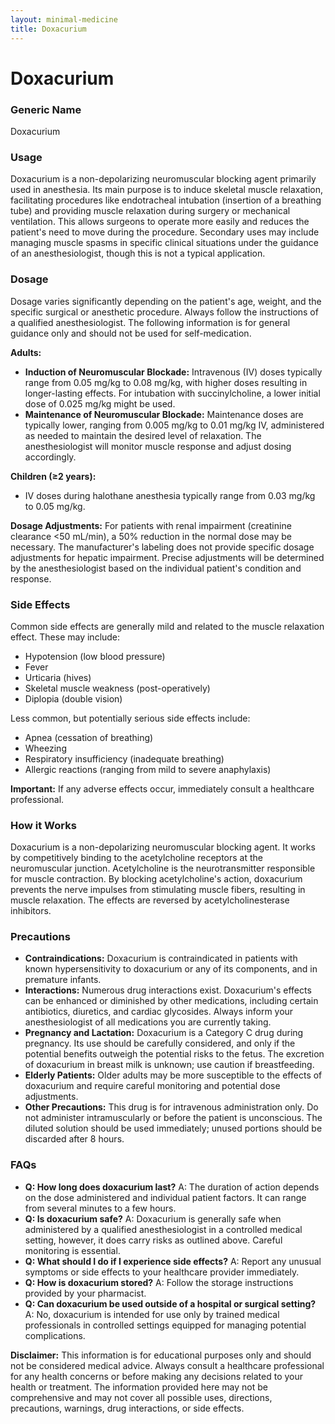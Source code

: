 ```yaml
---
layout: minimal-medicine
title: Doxacurium
---
```


# Doxacurium
### Generic Name
Doxacurium

### Usage
Doxacurium is a non-depolarizing neuromuscular blocking agent primarily used in anesthesia. Its main purpose is to induce skeletal muscle relaxation, facilitating procedures like endotracheal intubation (insertion of a breathing tube) and providing muscle relaxation during surgery or mechanical ventilation.  This allows surgeons to operate more easily and reduces the patient's need to move during the procedure.  Secondary uses may include managing muscle spasms in specific clinical situations under the guidance of an anesthesiologist, though this is not a typical application.

### Dosage

Dosage varies significantly depending on the patient's age, weight, and the specific surgical or anesthetic procedure.  Always follow the instructions of a qualified anesthesiologist.  The following information is for general guidance only and should not be used for self-medication.

**Adults:**

* **Induction of Neuromuscular Blockade:**  Intravenous (IV) doses typically range from 0.05 mg/kg to 0.08 mg/kg, with higher doses resulting in longer-lasting effects.  For intubation with succinylcholine, a lower initial dose of 0.025 mg/kg might be used.
* **Maintenance of Neuromuscular Blockade:**  Maintenance doses are typically lower, ranging from 0.005 mg/kg to 0.01 mg/kg IV, administered as needed to maintain the desired level of relaxation. The anesthesiologist will monitor muscle response and adjust dosing accordingly.

**Children (≥2 years):**

* IV doses during halothane anesthesia typically range from 0.03 mg/kg to 0.05 mg/kg.

**Dosage Adjustments:**  For patients with renal impairment (creatinine clearance <50 mL/min), a 50% reduction in the normal dose may be necessary.  The manufacturer's labeling does not provide specific dosage adjustments for hepatic impairment.  Precise adjustments will be determined by the anesthesiologist based on the individual patient's condition and response.


### Side Effects

Common side effects are generally mild and related to the muscle relaxation effect. These may include:

* Hypotension (low blood pressure)
* Fever
* Urticaria (hives)
* Skeletal muscle weakness (post-operatively)
* Diplopia (double vision)

Less common, but potentially serious side effects include:

* Apnea (cessation of breathing)
* Wheezing
* Respiratory insufficiency (inadequate breathing)
* Allergic reactions (ranging from mild to severe anaphylaxis)


**Important:** If any adverse effects occur, immediately consult a healthcare professional.


### How it Works

Doxacurium is a non-depolarizing neuromuscular blocking agent. It works by competitively binding to the acetylcholine receptors at the neuromuscular junction. Acetylcholine is the neurotransmitter responsible for muscle contraction.  By blocking acetylcholine's action, doxacurium prevents the nerve impulses from stimulating muscle fibers, resulting in muscle relaxation.  The effects are reversed by acetylcholinesterase inhibitors.

### Precautions

* **Contraindications:** Doxacurium is contraindicated in patients with known hypersensitivity to doxacurium or any of its components, and in premature infants.
* **Interactions:** Numerous drug interactions exist. Doxacurium's effects can be enhanced or diminished by other medications, including certain antibiotics, diuretics, and cardiac glycosides.  Always inform your anesthesiologist of all medications you are currently taking.
* **Pregnancy and Lactation:** Doxacurium is a Category C drug during pregnancy. Its use should be carefully considered, and only if the potential benefits outweigh the potential risks to the fetus. The excretion of doxacurium in breast milk is unknown; use caution if breastfeeding.
* **Elderly Patients:**  Older adults may be more susceptible to the effects of doxacurium and require careful monitoring and potential dose adjustments.
* **Other Precautions:** This drug is for intravenous administration only.  Do not administer intramuscularly or before the patient is unconscious.  The diluted solution should be used immediately; unused portions should be discarded after 8 hours.


### FAQs

* **Q: How long does doxacurium last?** A: The duration of action depends on the dose administered and individual patient factors. It can range from several minutes to a few hours.
* **Q: Is doxacurium safe?** A:  Doxacurium is generally safe when administered by a qualified anesthesiologist in a controlled medical setting, however, it does carry risks as outlined above. Careful monitoring is essential.
* **Q:  What should I do if I experience side effects?** A: Report any unusual symptoms or side effects to your healthcare provider immediately.
* **Q: How is doxacurium stored?** A:  Follow the storage instructions provided by your pharmacist.
* **Q: Can doxacurium be used outside of a hospital or surgical setting?** A: No, doxacurium is intended for use only by trained medical professionals in controlled settings equipped for managing potential complications.


**Disclaimer:** This information is for educational purposes only and should not be considered medical advice.  Always consult a healthcare professional for any health concerns or before making any decisions related to your health or treatment.  The information provided here may not be comprehensive and may not cover all possible uses, directions, precautions, warnings, drug interactions, or side effects.
